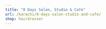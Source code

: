 ```yaml
---
title: "8 Days Salon, Studio & Cafe"
url: /karachi/8-days-salon-studio-and-cafe/
shop: hairdresser
---
```

